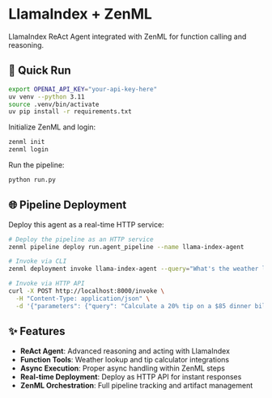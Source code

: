 # LlamaIndex + ZenML

LlamaIndex ReAct Agent integrated with ZenML for function calling and reasoning.

## 🚀 Quick Run

```bash
export OPENAI_API_KEY="your-api-key-here"
uv venv --python 3.11
source .venv/bin/activate
uv pip install -r requirements.txt
```

Initialize ZenML and login:
```bash
zenml init
zenml login
```

Run the pipeline:
```bash
python run.py
```

## 🌐 Pipeline Deployment

Deploy this agent as a real-time HTTP service:

```bash
# Deploy the pipeline as an HTTP service
zenml pipeline deploy run.agent_pipeline --name llama-index-agent

# Invoke via CLI
zenml deployment invoke llama-index-agent --query="What's the weather like in Paris right now?"

# Invoke via HTTP API
curl -X POST http://localhost:8000/invoke \
  -H "Content-Type: application/json" \
  -d '{"parameters": {"query": "Calculate a 20% tip on a $85 dinner bill"}}'
```

## ✨ Features

- **ReAct Agent**: Advanced reasoning and acting with LlamaIndex
- **Function Tools**: Weather lookup and tip calculator integrations
- **Async Execution**: Proper async handling within ZenML steps
- **Real-time Deployment**: Deploy as HTTP API for instant responses
- **ZenML Orchestration**: Full pipeline tracking and artifact management